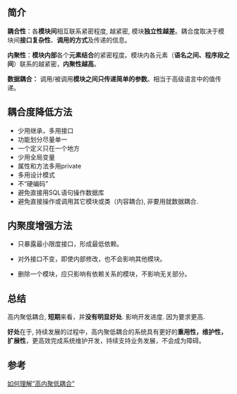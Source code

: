 

## 简介

**耦合性**：各**模块间**相互联系紧密程度, 越紧密, 模块**独立性越差**。耦合度取决于模块间**接口复杂性**、**调用的方式**及传递的信息。

**内聚性**：**模块内部**各个**元素结合**的紧密程度。模块内各元素（**语名之间、程序段之间**）联系的越紧密，**内聚性越高**。



**数据耦合：** 调用/被调用**模块之间只传递简单的参数**。相当于高级语言中的值传递。



## 耦合度降低方法

- 少用继承，多用接口
- 功能划分尽量单一
- 一个定义只在一个地方
- 少用全局变量
- 属性和方法多用private
- 多用设计模式
- 不“硬编码”
- 避免直接用SQL语句操作数据库
- 避免直接操作或调用其它模块或类（内容耦合), 非要用就数据耦合.



## 内聚度增强方法

- 只暴露最小限度接口，形成最低依赖。

- 对外接口不变，即使内部修改，也不会影响其他模块。

- 删除一个模块，应只影响有依赖关系的模块，不影响无关部分。



## 总结

高内聚低耦合, **短期**来看，并**没有明显好处**. 影响开发进度. 因为要求更高.

**好处**在于, 持续发展的过程中，高内聚低耦合的系统具有更好的**重用性，维护性，扩展性**，更高效完成系统维护开发，持续支持业务发展，不会成为障碍。





## 参考

[如何理解“高内聚低耦合”](https://juejin.cn/post/6992023978466344997)





